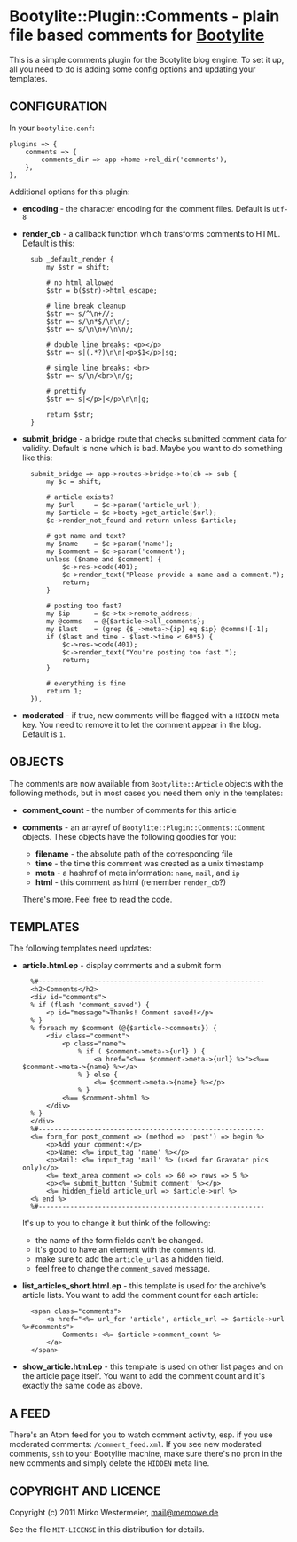 Bootylite::Plugin::Comments - plain file based comments for [Bootylite][b]
==========================================================================

[b]: http://github.com/memowe/Bootylite

This is a simple comments plugin for the Bootylite blog engine. To set it
up, all you need to do is adding some config options and updating your
templates.

CONFIGURATION
-------------

In your `bootylite.conf`:

    plugins => {
        comments => {
            comments_dir => app->home->rel_dir('comments'),
        },
    },

Additional options for this plugin:

* **encoding** - the character encoding for the comment files.
    Default is `utf-8`
* **render_cb** - a callback function which transforms comments to HTML.
    Default is this:

        sub _default_render {
            my $str = shift;

            # no html allowed
            $str = b($str)->html_escape;

            # line break cleanup
            $str =~ s/^\n+//;
            $str =~ s/\n*$/\n\n/;
            $str =~ s/\n\n+/\n\n/;

            # double line breaks: <p></p>
            $str =~ s|(.*?)\n\n|<p>$1</p>|sg;

            # single line breaks: <br>
            $str =~ s/\n/<br>\n/g;

            # prettify
            $str =~ s|</p>|</p>\n\n|g;

            return $str;
        }
* **submit_bridge** - a bridge route that checks submitted comment data for
    validity. Default is none which is bad. Maybe you want to do something
    like this:

        submit_bridge => app->routes->bridge->to(cb => sub {
            my $c = shift;

            # article exists?
            my $url     = $c->param('article_url');
            my $article = $c->booty->get_article($url);
            $c->render_not_found and return unless $article;

            # got name and text?
            my $name    = $c->param('name');
            my $comment = $c->param('comment');
            unless ($name and $comment) {
                $c->res->code(401);
                $c->render_text("Please provide a name and a comment.");
                return;
            }

            # posting too fast?
            my $ip      = $c->tx->remote_address;
            my @comms   = @{$article->all_comments};
            my $last    = (grep {$_->meta->{ip} eq $ip} @comms)[-1];
            if ($last and time - $last->time < 60*5) {
                $c->res->code(401);
                $c->render_text("You're posting too fast.");
                return;
            }

            # everything is fine
            return 1;
        }),
* **moderated** - if true, new comments will be flagged with a `HIDDEN` meta
    key. You need to remove it to let the comment appear in the blog.
    Default is `1`.

OBJECTS
-------

The comments are now available from `Bootylite::Article` objects with the
following methods, but in most cases you need them only in the templates:

* **comment_count** - the number of comments for this article
* **comments** - an arrayref of `Bootylite::Plugin::Comments::Comment`
    objects. These objects have the following goodies for you:
    - **filename** - the absolute path of the corresponding file
    - **time** - the time this comment was created as a unix timestamp
    - **meta** - a hashref of meta information: `name`, `mail`, and `ip`
    - **html** - this comment as html (remember `render_cb`?)

    There's more. Feel free to read the code.

TEMPLATES
---------

The following templates need updates:

* **article.html.ep** - display comments
    and a submit form

        %#---------------------------------------------------------
        <h2>Comments</h2>
        <div id="comments">
        % if (flash 'comment_saved') {
            <p id="message">Thanks! Comment saved!</p>
        % }
        % foreach my $comment (@{$article->comments}) {
            <div class="comment">
                <p class="name">
                    % if ( $comment->meta->{url} ) {
                        <a href="<%== $comment->meta->{url} %>"><%== $comment->meta->{name} %></a>
                    % } else {
                        <%= $comment->meta->{name} %></p>
                    % }
                <%== $comment->html %>
            </div>
        % }
        </div>
        %#---------------------------------------------------------
        <%= form_for post_comment => (method => 'post') => begin %>
            <p>Add your comment:</p>
            <p>Name: <%= input_tag 'name' %></p>
            <p>Mail: <%= input_tag 'mail' %> (used for Gravatar pics only)</p>
            <%= text_area comment => cols => 60 => rows => 5 %>
            <p><%= submit_button 'Submit comment' %></p>
            <%= hidden_field article_url => $article->url %>
        <% end %>
        %#---------------------------------------------------------
    It's up to you to change it but think of the following:

    - the name of the form fields can't be changed.
    - it's good to have an element with the `comments` id.
    - make sure to add the `article_url` as a hidden field.
    - feel free to change the `comment_saved` message.

* **list_articles_short.html.ep** - this template is used for the archive's
    article lists. You want to add the comment count for each article:

        <span class="comments">
            <a href="<%= url_for 'article', article_url => $article->url %>#comments">
                Comments: <%= $article->comment_count %>
            </a>
        </span>

* **show_article.html.ep** - this template is used on other list pages and
    on the article page itself. You want to add the comment count and it's
    exactly the same code as above.

A FEED
------

There's an Atom feed for you to watch comment activity, esp. if you use
moderated comments: `/comment_feed.xml`. If you see new moderated comments,
`ssh` to your Bootylite machine, make sure there's no pron in the new
comments and simply delete the `HIDDEN` meta line.

COPYRIGHT AND LICENCE
---------------------

Copyright (c) 2011 Mirko Westermeier, mail@memowe.de

See the file `MIT-LICENSE` in this distribution for details.

